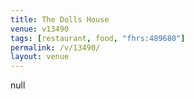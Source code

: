 ```yaml
---
title: The Dolls House
venue: v13490
tags: [restaurant, food, "fhrs:489680"]
permalink: /v/13490/
layout: venue
---
```

null